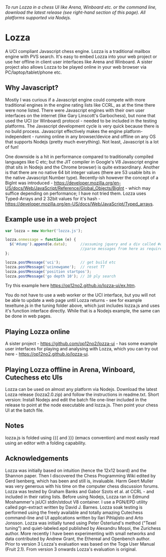 _To run Lozza in a chess UI like Arena, Winboard etc. or the command line, download the latest release (see right-hand section of this page). All platforms supported via Nodejs._

# Lozza

A UCI compliant Javascript chess engine. Lozza is a traditional mailbox engine with PVS search. It's easy to embed Lozza into your web project or use her offline in client user interfaces like Arena and Winboard. A sister project also allows Lozza to be played online in your web browser via PC/laptop/tablet/phone etc. 

## Why Javascript?

Mostly I was curious if a Javascript engine could compete with more traditional engines in the engine rating lists like CCRL, as at the time there were none listed. There were Javascript engines with their own user interfaces on the internet (like Gary Linscott's Garbochess), but none that used the UCI (or Winboard) protocol - needed to be included in the testing platforms. The Javascript development cycle is very quick because there is no build process. Javascript effectively makes the engine platform-independent - running online in any browser/device and offline on any OS that supports Nodejs (pretty much everything). Not least, Javascript is a lot of fun! 

One downside is a hit in performance compared to traditionally compiled languages like C etc; but the JIT compiler in Google's V8 Javascript engine (that sits in Nodejs and the Chrome browser) is quite extraordinary. Another is that there are no native 64 bit integer values (there are 53 usable bits in the native Javascript Number type). Recently-ish however the concept of a BigInt was introduced - https://developer.mozilla.org/en-US/docs/Web/JavaScript/Reference/Global_Objects/BigInt - which may suffice depending on performance; I have not tried them. Lozza uses Typed-Arrays and 2 32bit values for it's hash - https://developer.mozilla.org/en-US/docs/Web/JavaScript/Typed_arrays.  

## Example use in a web  project

```Javascript
var lozza = new Worker('lozza.js');

lozza.onmessage = function (e) {
  $('#dump').append(e.data);      //assuming jquery and a div called #dump
                                  //parse messages from here as required
};

lozza.postMessage('uci');         // get build etc
lozza.postMessage('ucinewgame');  // reset TT
lozza.postMessage('position startpos');
lozza.postMessage('go depth 10'); // 10 ply search
```

Try this example here https://op12no2.github.io/lozza-ui/ex.htm.

You do not have to use a web worker or the UCI interface, but you will not be able to update a web page until Lozza returns - see for example texeltune.js in the tuning folder above, which just includes lozza.js and uses it's function interface directly. While that is a Nodejs example, the same can be done in web pages.

## Playing Lozza online

A sister project - https://github.com/op12no2/lozza-ui - has some example user interfaces for playing and analysing with Lozza, which you can try out here - https://op12no2.github.io/lozza-ui.

## Playing Lozza offline in Arena, Winboard, Cutechess etc UIs

Lozza can be used on almost any platform via Nodejs. Download the latest Lozza release (lozza2.0.zip) and follow the instructions in readme.txt. Short version: Install Nodejs and edit the batch file one-liner included in the release to point at the node executable and lozza.js. Then point your chess UI at the batch file.

## Notes

lozza.js is folded using {{{ and }}} (emacs convention) and most easily read using an editor with a folding capability.

## Acknowledgements

Lozza was initially based on intuition (hence the 12x12 board) and the Shannon paper.  Then I discovered the Chess Programming Wiki edited by Gerd Isenberg, which has been and still is, invaluable. Harm Geert Muller was very generous with his time on the computer chess discussion forums. Lozza was tested by Graham Banks and Gabor Szots et al. at CCRL - and included in their rating lists. Before using Nodejs, Lozza ran in Edmund Moshammer's jsUCI stdin/stdout V8 container. I use a PGN/EPD utility called pgn-extract written by David J. Barnes. Lozza soak testing is performed using the freely available and totally amazing Cutechess command-line and UI applications written by Ilari Pihlajisto and Arto Jonsson. Lozza was initially tuned using Peter Österlund's method ("Texel tuning") and quiet-labeled.epd published by Alexandru Moșoi, the Zurichess author. More recently I have been experimenting with small networks and data contributed by Andrew Grant, the Ethereal and Openbench author. Prior to version 3 Lozza's evaluation was based on the Toga User Manual (Fruit 2.1). From version 3 onwards Lozza's evaluation is original. 
